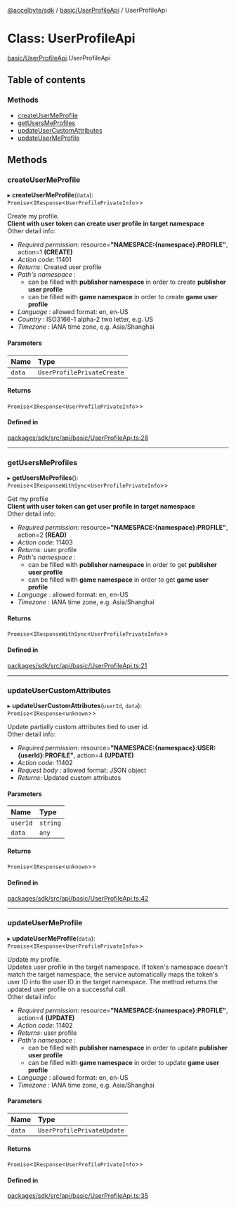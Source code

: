 [@accelbyte/sdk](../README.md) / [basic/UserProfileApi](../modules/basic_UserProfileApi.md) / UserProfileApi

# Class: UserProfileApi

[basic/UserProfileApi](../modules/basic_UserProfileApi.md).UserProfileApi

## Table of contents

### Methods

- [createUserMeProfile](basic_UserProfileApi.UserProfileApi.md#createusermeprofile)
- [getUsersMeProfiles](basic_UserProfileApi.UserProfileApi.md#getusersmeprofiles)
- [updateUserCustomAttributes](basic_UserProfileApi.UserProfileApi.md#updateusercustomattributes)
- [updateUserMeProfile](basic_UserProfileApi.UserProfileApi.md#updateusermeprofile)

## Methods

### createUserMeProfile

▸ **createUserMeProfile**(`data`): `Promise`<`IResponse`<`UserProfilePrivateInfo`\>\>

Create my profile.<br><b>Client with user token can create user profile in target namespace</b><br>Other detail info: <ul><li><i>Required permission</i>: resource=<b>"NAMESPACE:{namespace}:PROFILE"</b>, action=1 <b>(CREATE)</b></li><li><i>Action code</i>: 11401</li><li><i>Returns</i>: Created user profile</li><li><i>Path's namespace</i> : <ul><li>can be filled with <b>publisher namespace</b> in order to create <b>publisher user profile</b></li><li>can be filled with <b>game namespace</b> in order to create <b>game user profile</b></li></ul></li><li><i>Language</i> : allowed format: en, en-US</li><li><i>Country</i>  : ISO3166-1 alpha-2 two letter, e.g. US </li><li><i>Timezone</i> : IANA time zone, e.g. Asia/Shanghai</li></ul>

#### Parameters

| Name | Type |
| :------ | :------ |
| `data` | `UserProfilePrivateCreate` |

#### Returns

`Promise`<`IResponse`<`UserProfilePrivateInfo`\>\>

#### Defined in

[packages/sdk/src/api/basic/UserProfileApi.ts:28](https://github.com/AccelByte/accelbyte-web-sdk/blob/c50fb74/packages/sdk/src/api/basic/UserProfileApi.ts#L28)

___

### getUsersMeProfiles

▸ **getUsersMeProfiles**(): `Promise`<`IResponseWithSync`<`UserProfilePrivateInfo`\>\>

Get my profile<br><b>Client with user token can get user profile in target namespace</b><br>Other detail info: <ul><li><i>Required permission</i>: resource=<b>"NAMESPACE:{namespace}:PROFILE"</b>, action=2 <b>(READ)</b></li><li><i>Action code</i>: 11403</li><li><i>Returns</i>: user profile</li><li><i>Path's namespace</i> : <ul><li>can be filled with <b>publisher namespace</b> in order to get <b>publisher user profile</b></li><li>can be filled with <b>game namespace</b> in order to get <b>game user profile</b></li></ul></li><li><i>Language</i> : allowed format: en, en-US</li><li><i>Timezone</i> : IANA time zone, e.g. Asia/Shanghai</li></ul>

#### Returns

`Promise`<`IResponseWithSync`<`UserProfilePrivateInfo`\>\>

#### Defined in

[packages/sdk/src/api/basic/UserProfileApi.ts:21](https://github.com/AccelByte/accelbyte-web-sdk/blob/c50fb74/packages/sdk/src/api/basic/UserProfileApi.ts#L21)

___

### updateUserCustomAttributes

▸ **updateUserCustomAttributes**(`userId`, `data`): `Promise`<`IResponse`<`unknown`\>\>

Update partially custom attributes tied to user id.<br>Other detail info: <ul><li><i>Required permission</i>: resource=<b>"NAMESPACE:{namespace}:USER:{userId}:PROFILE"</b>, action=4 <b>(UPDATE)</b></li><li><i>Action code</i>: 11402</li><li><i>Request body</i> : allowed format: JSON object</li><li><i>Returns</i>: Updated custom attributes</li></ul>

#### Parameters

| Name | Type |
| :------ | :------ |
| `userId` | `string` |
| `data` | `any` |

#### Returns

`Promise`<`IResponse`<`unknown`\>\>

#### Defined in

[packages/sdk/src/api/basic/UserProfileApi.ts:42](https://github.com/AccelByte/accelbyte-web-sdk/blob/c50fb74/packages/sdk/src/api/basic/UserProfileApi.ts#L42)

___

### updateUserMeProfile

▸ **updateUserMeProfile**(`data`): `Promise`<`IResponse`<`UserProfilePrivateInfo`\>\>

Update my profile.<br>Updates user profile in the target namespace. If token's namespace doesn't match the target namespace, the service automatically maps the token's user ID into the user ID in the target namespace. The method returns the updated user profile on a successful call.<br>Other detail info: <ul><li><i>Required permission</i>: resource=<b>"NAMESPACE:{namespace}:PROFILE"</b>, action=4 <b>(UPDATE)</b></li><li><i>Action code</i>: 11402</li><li><i>Returns</i>: user profile</li><li><i>Path's namespace</i> : <ul><li>can be filled with <b>publisher namespace</b> in order to update <b>publisher user profile</b></li><li>can be filled with <b>game namespace</b> in order to update <b>game user profile</b></li></ul></li><li><i>Language</i> : allowed format: en, en-US</li><li><i>Timezone</i> : IANA time zone, e.g. Asia/Shanghai</li></ul>

#### Parameters

| Name | Type |
| :------ | :------ |
| `data` | `UserProfilePrivateUpdate` |

#### Returns

`Promise`<`IResponse`<`UserProfilePrivateInfo`\>\>

#### Defined in

[packages/sdk/src/api/basic/UserProfileApi.ts:35](https://github.com/AccelByte/accelbyte-web-sdk/blob/c50fb74/packages/sdk/src/api/basic/UserProfileApi.ts#L35)
